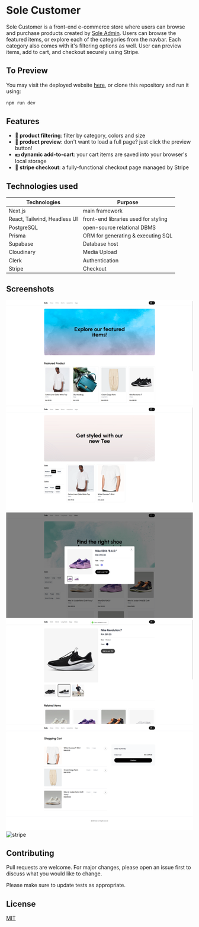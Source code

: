 # Sole Customer
Sole Customer is a front-end e-commerce store where users can browse and purchase products created by [Sole Admin](https://github.com/Dalton-G/Sole-Admin). Users can browse the featured items, or explore each of the categories from the navbar. Each category also comes with it's filtering options as well. User can preview items, add to cart, and checkout securely using Stripe.

## To Preview

You may visit the deployed website [here](https://sole-customer.vercel.app), or clone this repository and run it using:

```bash
npm run dev
```

## Features
- **🏪 product filtering**: filter by category, colors and size
- **👟 product preview**: don't want to load a full page? just click the preview button!
- **💵 dynamic add-to-cart**: your cart items are saved into your browser's local storage
- **🔗 stripe checkout**: a fully-functional checkout page managed by Stripe

## Technologies used
| Technologies                 | Purpose                              |
|------------------------------|--------------------------------------|
| Next.js                      | main framework                       |
| React, Tailwind, Headless UI | front-end libraries used for styling |
| PostgreSQL                   | open-source relational DBMS          |
| Prisma                       | ORM for generating & executing SQL   |
| Supabase                     | Database host                        |
| Cloudinary                   | Media Upload                         |
| Clerk                        | Authentication                       |
| Stripe                       | Checkout                             |

## Screenshots
![featured_items](https://github.com/Dalton-G/Sole-Customer/blob/master/assets/featured_items.png?raw=true)
![filter_items](https://github.com/Dalton-G/Sole-Customer/blob/master/assets/filter_items.png?raw=true)
![item_preview](https://github.com/Dalton-G/Sole-Customer/blob/master/assets/item_preview.png?raw=true)
![full_product_page](https://github.com/Dalton-G/Sole-Customer/blob/master/assets/full_product_page.png?raw=true)
![shopping_cart](https://github.com/Dalton-G/Sole-Customer/blob/master/assets/shopping_cart.png?raw=true)
![stripe](https://github.com/Dalton-G/Sole-Customer/blob/master/assets/stripe.png?raw=true)

## Contributing

Pull requests are welcome. For major changes, please open an issue first
to discuss what you would like to change.

Please make sure to update tests as appropriate.

## License

[MIT](https://github.com/Dalton-G/Sole-Customer/blob/main/LICENSE)